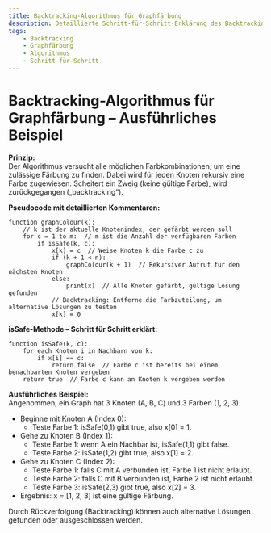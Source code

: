 ```yaml
---
title: Backtracking-Algorithmus für Graphfärbung
description: Detaillierte Schritt-für-Schritt-Erklärung des Backtracking-Algorithmus inklusive Pseudocode und einem Beispiel mit 3 Knoten.
tags:
    - Backtracking
    - Graphfärbung
    - Algorithmus
    - Schritt-für-Schritt
---
```


# Backtracking-Algorithmus für Graphfärbung – Ausführliches Beispiel

**Prinzip:**  
Der Algorithmus versucht alle möglichen Farbkombinationen, um eine zulässige Färbung zu finden. Dabei wird für jeden Knoten rekursiv eine Farbe zugewiesen. Scheitert ein Zweig (keine gültige Farbe), wird zurückgegangen („backtracking“).

**Pseudocode mit detaillierten Kommentaren:**
```
function graphColour(k):
    // k ist der aktuelle Knotenindex, der gefärbt werden soll
    for c = 1 to m:  // m ist die Anzahl der verfügbaren Farben
        if isSafe(k, c):
            x[k] = c  // Weise Knoten k die Farbe c zu
            if (k + 1 < n):
                graphColour(k + 1)  // Rekursiver Aufruf für den nächsten Knoten
            else:
                print(x)  // Alle Knoten gefärbt, gültige Lösung gefunden
            // Backtracking: Entferne die Farbzuteilung, um alternative Lösungen zu testen
            x[k] = 0
```

**isSafe-Methode – Schritt für Schritt erklärt:**
```
function isSafe(k, c):
    for each Knoten i in Nachbarn von k:
        if x[i] == c:
            return false  // Farbe c ist bereits bei einem benachbarten Knoten vergeben
    return true  // Farbe c kann an Knoten k vergeben werden
```

**Ausführliches Beispiel:**  
Angenommen, ein Graph hat 3 Knoten (A, B, C) und 3 Farben (1, 2, 3).  
- Beginne mit Knoten A (Index 0):
  - Teste Farbe 1: isSafe(0,1) gibt true, also x[0] = 1.
- Gehe zu Knoten B (Index 1):
  - Teste Farbe 1: wenn A ein Nachbar ist, isSafe(1,1) gibt false.
  - Teste Farbe 2: isSafe(1,2) gibt true, also x[1] = 2.
- Gehe zu Knoten C (Index 2):
  - Teste Farbe 1: falls C mit A verbunden ist, Farbe 1 ist nicht erlaubt.
  - Teste Farbe 2: falls C mit B verbunden ist, Farbe 2 ist nicht erlaubt.
  - Teste Farbe 3: isSafe(2,3) gibt true, also x[2] = 3.
- Ergebnis: x = [1, 2, 3] ist eine gültige Färbung.

Durch Rückverfolgung (Backtracking) können auch alternative Lösungen gefunden oder ausgeschlossen werden.

